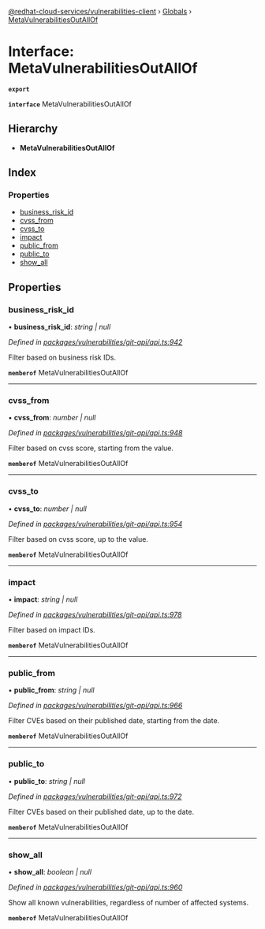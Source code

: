 [@redhat-cloud-services/vulnerabilities-client](../README.md) › [Globals](../globals.md) › [MetaVulnerabilitiesOutAllOf](metavulnerabilitiesoutallof.md)

# Interface: MetaVulnerabilitiesOutAllOf

**`export`** 

**`interface`** MetaVulnerabilitiesOutAllOf

## Hierarchy

* **MetaVulnerabilitiesOutAllOf**

## Index

### Properties

* [business_risk_id](metavulnerabilitiesoutallof.md#business_risk_id)
* [cvss_from](metavulnerabilitiesoutallof.md#cvss_from)
* [cvss_to](metavulnerabilitiesoutallof.md#cvss_to)
* [impact](metavulnerabilitiesoutallof.md#impact)
* [public_from](metavulnerabilitiesoutallof.md#public_from)
* [public_to](metavulnerabilitiesoutallof.md#public_to)
* [show_all](metavulnerabilitiesoutallof.md#show_all)

## Properties

###  business_risk_id

• **business_risk_id**: *string | null*

*Defined in [packages/vulnerabilities/git-api/api.ts:942](https://github.com/RedHatInsights/javascript-clients/blob/master/packages/vulnerabilities/git-api/api.ts#L942)*

Filter based on business risk IDs.

**`memberof`** MetaVulnerabilitiesOutAllOf

___

###  cvss_from

• **cvss_from**: *number | null*

*Defined in [packages/vulnerabilities/git-api/api.ts:948](https://github.com/RedHatInsights/javascript-clients/blob/master/packages/vulnerabilities/git-api/api.ts#L948)*

Filter based on cvss score, starting from the value.

**`memberof`** MetaVulnerabilitiesOutAllOf

___

###  cvss_to

• **cvss_to**: *number | null*

*Defined in [packages/vulnerabilities/git-api/api.ts:954](https://github.com/RedHatInsights/javascript-clients/blob/master/packages/vulnerabilities/git-api/api.ts#L954)*

Filter based on cvss score, up to the value.

**`memberof`** MetaVulnerabilitiesOutAllOf

___

###  impact

• **impact**: *string | null*

*Defined in [packages/vulnerabilities/git-api/api.ts:978](https://github.com/RedHatInsights/javascript-clients/blob/master/packages/vulnerabilities/git-api/api.ts#L978)*

Filter based on impact IDs.

**`memberof`** MetaVulnerabilitiesOutAllOf

___

###  public_from

• **public_from**: *string | null*

*Defined in [packages/vulnerabilities/git-api/api.ts:966](https://github.com/RedHatInsights/javascript-clients/blob/master/packages/vulnerabilities/git-api/api.ts#L966)*

Filter CVEs based on their published date, starting from the date.

**`memberof`** MetaVulnerabilitiesOutAllOf

___

###  public_to

• **public_to**: *string | null*

*Defined in [packages/vulnerabilities/git-api/api.ts:972](https://github.com/RedHatInsights/javascript-clients/blob/master/packages/vulnerabilities/git-api/api.ts#L972)*

Filter CVEs based on their published date, up to the date.

**`memberof`** MetaVulnerabilitiesOutAllOf

___

###  show_all

• **show_all**: *boolean | null*

*Defined in [packages/vulnerabilities/git-api/api.ts:960](https://github.com/RedHatInsights/javascript-clients/blob/master/packages/vulnerabilities/git-api/api.ts#L960)*

Show all known vulnerabilities, regardless of number of affected systems.

**`memberof`** MetaVulnerabilitiesOutAllOf
